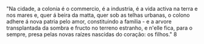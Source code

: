 "Na cidade, a colonia é o commercio, é a industria, é a vida activa na terra e nos mares e, quer á beira da matta, quer sob as telhas urbanas, o colono adhere á nova patria pelo amor, constituindo a familia - e a arvore transplantada da sombra e fructo no terreno estranho, e n'elle fica, para o sempre, presa pelas novas raízes nascidas do coração: os filhos." 8
